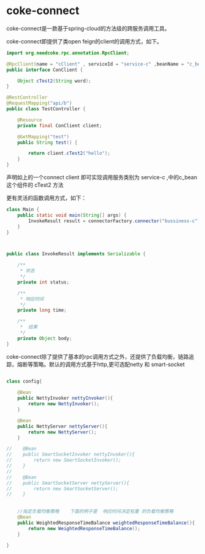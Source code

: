 # coke-connect

coke-connect是一款基于spring-cloud的方法级的跨服务调用工具。

coke-connect即提供了类open feign的client的调用方式，如下。

```java
import org.needcoke.rpc.annotation.RpcClient;

@RpcClient(name = "cClient" , serviceId = "service-c" ,beanName = "c_bean")
public interface ConClient {

    Object cTest2(String word);
}

@RestController
@RequestMapping("api/b")
public class TestController {

    @Resource
    private final ConClient client;

    @GetMapping("test")
    public String test() {

        return client.cTest2("hello");
    }
}

```
声明如上的一个connect client 即可实现调用服务类别为 service-c ,中的c_bean这个组件的  cTest2 方法

更有灵活的函数调用方式，如下：
```java
class Main {
    public static void main(String[] args) {
        InvokeResult result = connectorFactory.connector("bussiness-c").execute("cCon", "cTest2", args);
    }
}



public class InvokeResult implements Serializable {

    /**
     * 状态
     */
    private int status;

    /**
     * 响应时间
     */
    private long time;

    /**
     *  结果
     */
    private Object body;
}

```

coke-connect除了提供了基本的rpc调用方式之外，还提供了负载均衡，链路追踪，熔断等策略。默认的调用方式基于http,更可选配netty 和 smart-socket

```java

class config{
    
    @Bean
    public NettyInvoker nettyInvoker(){
        return new NettyInvoker();
    }

    @Bean
    public NettyServer nettyServer(){
        return new NettyServer();
    }

//    @Bean
//    public SmartSocketInvoker nettyInvoker(){
//        return new SmartSocketInvoker();
//    }
//
//    @Bean
//    public SmartSocketServer nettyServer(){
//        return new SmartSocketServer();
//    }
    
    
    //指定负载均衡策略    下面的例子是  响应时间决定权重 的负载均衡策略
    @Bean
    public WeightedResponseTimeBalance weightedResponseTimeBalance(){
        return new WeightedResponseTimeBalance();
    }
    
}

```
